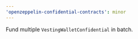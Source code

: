 ```yaml
---
'openzeppelin-confidential-contracts': minor
---
```


Fund multiple `VestingWalletConfidential` in batch.
